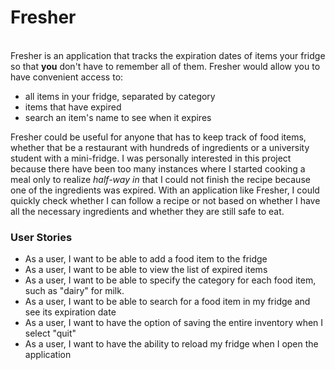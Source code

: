 # Fresher
\
Fresher is an application that tracks the expiration dates
of items your fridge so that **you** don't have to remember all 
of them. Fresher would allow you to have convenient access to:

- all items in your fridge, separated by category
- items that have expired
- search an item's name to see when it expires


Fresher could be useful for anyone that has to keep track of 
food items, whether that be a restaurant with hundreds of 
ingredients or a university student with a mini-fridge. 
I was personally interested in this project because there 
have been too many instances where I started cooking a meal 
only to realize _half-way in_ that I could not finish the 
recipe because one of the ingredients was expired. With an 
application like Fresher, I could quickly check whether I can
follow a recipe or not based on whether I have all the 
necessary ingredients and whether they are still 
safe to eat.

### User Stories
- As a user, I want to be able to add a food item to the fridge
- As a user, I want to be able to view the list of expired items 
- As a user, I want to be able to specify the category for each food item, such as "dairy" for milk.
- As a user, I want to be able to search for a food item in my fridge and see its expiration date
- As a user, I want to have the option of saving the entire inventory when I select "quit"
- As a user, I want to have the ability to reload my fridge when I open the application